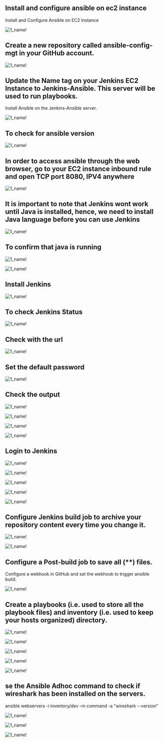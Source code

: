 ## Install and configure ansible on ec2 instance
Install and Configure Ansible on EC2 Instance

![1_name!](../img/1_Instance.png)

## Create a new repository called ansible-config-mgt in your GitHub account.
![1_name!](../img/2_ansibleconfig.png)

## Update the Name tag on your Jenkins EC2 Instance to Jenkins-Ansible. This server will be used to run playbooks.
Install Ansible on the Jenkins-Ansible server.

![1_name!](../img/2_ansibleinstallation.png)

## To check for ansible version
![1_name!](../img/3_ansibleversion.png)

## In order to access ansible through the web browser, go to your EC2 instance inbound rule and open TCP port 8080, IPV4 anywhere

![1_name!](../img/4_port8080.png)

## It is important to note that Jenkins wont work until Java is installed, hence, we need to install Java language before you can use Jenkins

![1_name!](../img/5_javainstall.png)

## To confirm that java is running

![1_name!](../img/6_javaisrunning.png)

![1_name!](../img/7_javarun2.png)

## Install Jenkins

![1_name!](../img/8_jenkinsinstall.png)

## To check Jenkins Status

![1_name!](../img/9_jenkinsstatus.png)

## Check with the url

![1_name!](../img/10_jenkinsurl.png)

## Set the default password

![1_name!](../img/11_jenkinspassword.png)

## Check the output

![1_name!](../img/12_jenkinsoutput.png)

![1_name!](../img/13_jenkinslogin.png)

![1_name!](../img/14_jenkins3.png)

![1_name!](../img/15_jenkins4.png)

## Login to Jenkins

![1_name!](../img/16_jenkinslogin.png)

![1_name!](../img/17_jenkinsproject.png)

![1_name!](../img/18_jenkinsgeneral.png)

![1_name!](../img/19_jenkinsmain.png)

![1_name!](../img/21_jenkinstrigger.png)

## Configure Jenkins build job to archive your repository content every time you change it.

![1_name!](../img/22_ansiblebuild.png)

![1_name!](../img/23_firstansible.png)

## Configure a Post-build job to save all (**) files.
Configure a webhook in GitHub and set the webhook to trigger ansible build.

![1_name!](../img/25_webhook.png)

## Create a playbooks (i.e. used to store all the playbook files) and inventory (i.e. used to keep your hosts organized) directory.

![1_name!](../img/27_ansibleplaybook.png)

![1_name!](../img/28_wireshark.png)

![1_name!](../img/29_updatewitlatest.png)

![1_name!](../img/30_mergepull.png)

![1_name!](../img/31_firstansible.png)

## se the Ansible Adhoc command to check if wireshark has been installed on the servers.
ansible webservers -i inventory/dev -m command -a "wireshark --version"

![1_name!](../img/32_wireshark.png)

![1_name!](../img/33_wiresharkversion.png)

![1_name!](../img/34_ansiblearchitecture.png)























